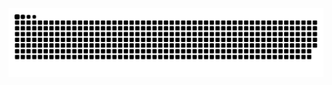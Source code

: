 <picture>
  <source media="(prefers-color-scheme: dark)" srcset="https://raw.githubusercontent.com/NovTi/NovTi/output/github-contribution-grid-snake-dark.svg">
  <source media="(prefers-color-scheme: light)" srcset="https://raw.githubusercontent.com/NovTi/NovTi/output/github-contribution-grid-snake.svg">
  <img alt="github contribution grid snake animation" src="https://raw.githubusercontent.com/NovTi/NovTi/output/github-contribution-grid-snake.svg">
</picture>
